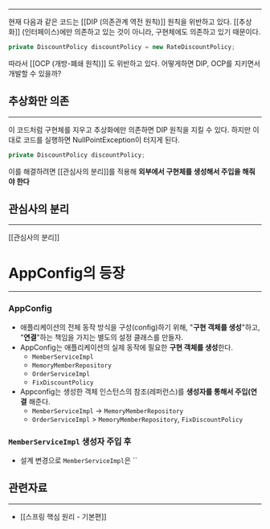 
---
현재 다음과 같은 코드는 [[DIP (의존관계 역전 원칙)]] 원칙을 위반하고 있다. [[추상화]] (인터페이스)에만 의존하고 있는 것이 아니라, 구현체에도 의존하고 있기 때문이다.
```java
private DiscountPolicy discountPolicy = new RateDiscountPolicy;
```

따라서 [[OCP (개방-폐쇄 원칙)]] 도 위반하고 있다. 어떻게하면 DIP, OCP를 지키면서 개발할 수 있을까?

## 추상화만 의존
---
이 코드처럼 구현체를 지우고 추상화에만 의존하면 DIP 원칙을 지킬 수 있다.
하지만 이대로 코드를 실행하면 NullPointException이 터지게 된다.
```java
private DiscountPolicy discountPolicy;
```

이를 해결하려면 [[관심사의 분리]]를 적용해 **외부에서 구현체를 생성해서 주입을 해줘야 한다**

## 관심사의 분리
---
[[관심사의 분리]]

# AppConfig의 등장
---
### AppConfig
- 애플리케이션의 전체 동작 방식을 구성(config)하기 위해, "**구현 객체를 생성**"하고, "**연결**"하는 책임을 가지는 별도의 설정 클래스를 만들자.
- AppConfig는 애플리케이션의 실제 동작에 필요한 **구현 객체를 생성**한다.
	- `MemberServiceImpl`
	- `MemoryMemberRepository`
	- `OrderServiceImpl`
	- `FixDiscountPolicy`
- Appconfig는 생성한 객체 인스턴스의 참조(레퍼런스)를 **생성자를 통해서 주입(연결** 해준다.
	- `MemberServiceImpl` -> `MemoryMemberRepository`
	- `OrderServiceImpl` > `MemoryMemberRepository`, `FixDiscountPolicy`

### `MemberServiceImpl` 생성자 주입 후
- 설계 변경으로 `MemberServiceImpl`은 ``

## 관련자료
---
- [[스프링 핵심 원리 - 기본편]]
	

